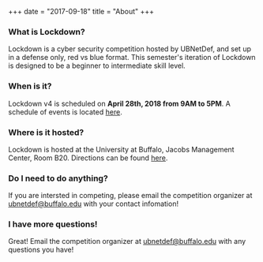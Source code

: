 +++
date = "2017-09-18"
title = "About"
+++

### What is Lockdown?
Lockdown is a cyber security competition hosted by UBNetDef, and set up in a defense only, red vs blue format.  This semester's iteration of Lockdown is designed to be a beginner to intermediate skill level.

### When is it?
Lockdown v4 is scheduled on **April 28th, 2018 from 9AM to 5PM**. A schedule of events is located [here](/schedule).

### Where is it hosted?
Lockdown is hosted at the University at Buffalo, Jacobs Management Center, Room B20. Directions can be found [here](/directions).

### Do I need to do anything?
If you are intersted in competing, please email the competition organizer at [ubnetdef@buffalo.edu](mailto:ubnetdef@buffalo.edu?subject=Lockdown+Registration) with your contact infomation!

### I have more questions!
Great! Email the competition organizer at [ubnetdef@buffalo.edu](mailto:ubnetdef@buffalo.edu?subject=Lockdown+Question) with any questions you have!

